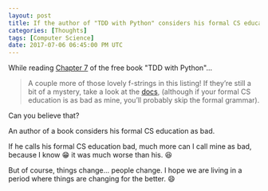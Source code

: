 ```yaml
---
layout: post
title: If the author of "TDD with Python" considers his formal CS education as "bad"...
categories: [Thoughts]
tags: [Computer Science]
date: 2017-07-06 06:45:00 PM UTC
---
```


<!-- July 7, 2017 02:45:00 AM Philippine Time -->

While reading [Chapter 7](https://www.obeythetestinggoat.com/book/chapter_working_incrementally.html) of the free book "TDD with Python"...


> A couple more of those lovely f-strings in this listing! If they’re still a bit of a mystery, take a look at the [docs](https://docs.python.org/3/reference/lexical_analysis.html#f-strings), (although if your formal CS education is as bad as mine, you’ll probably skip the formal grammar).
	
<!--more-->

Can you believe that?

An author of a book considers his formal CS education as bad.

If he calls his formal CS education bad, much more can I call mine as bad, because I know :grin: it was much worse than his. :laughing:

But of course, things change... people change. I hope we are living in a period where things are changing for the better. :smile:
